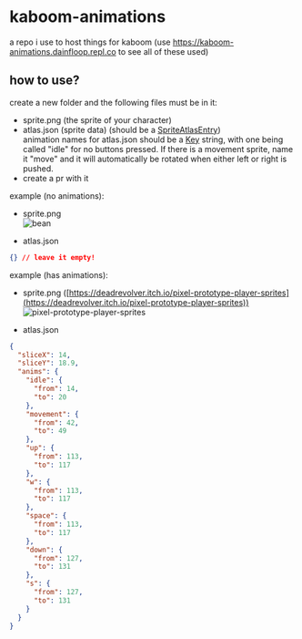 # kaboom-animations
a repo i use to host things for kaboom (use https://kaboom-animations.dainfloop.repl.co to see all of these used)

## how to use?
create a new folder and the following files must be in it:
- sprite.png (the sprite of your character)
- atlas.json (sprite data) (should be a [SpriteAtlasEntry](https://kaboomjs.com/#SpriteAtlasEntry))  
animation names for atlas.json should be a [Key](https://kaboomjs.com/#Key) string, with one being called "idle" for no buttons pressed. If there is a movement sprite, name it "move" and it will automatically be rotated when either left or right is pushed.
- create a pr with it

example (no animations):

- sprite.png  
![bean](https://cdn.jsdelivr.net/gh/replit/kaboom/src/assets/bean.png)  

- atlas.json
```json
{} // leave it empty!
```  

example (has animations):

- sprite.png ([https://deadrevolver.itch.io/pixel-prototype-player-sprites](https://deadrevolver.itch.io/pixel-prototype-player-sprites))  
![pixel-prototype-player-sprites](https://cdn.jsdelivr.net/gh/dainfloop/kaboom-animations/pixel-prototype-player-sprites/sprite.png)  

- atlas.json
```json
{
  "sliceX": 14,
  "sliceY": 18.9,
  "anims": {
    "idle": {
      "from": 14,
      "to": 20
    },
    "movement": {
      "from": 42,
      "to": 49
    },
    "up": {
      "from": 113,
      "to": 117
    },
    "w": {
      "from": 113,
      "to": 117
    },
    "space": {
      "from": 113,
      "to": 117
    },
    "down": {
      "from": 127,
      "to": 131
    },
    "s": {
      "from": 127,
      "to": 131
    }
  }
}
```
